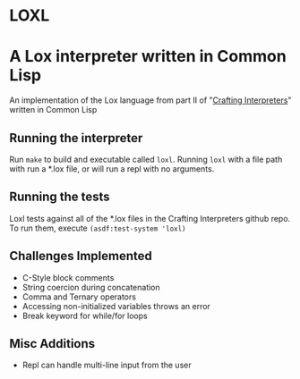 # LOXL

# A Lox interpreter written in Common Lisp
An implementation of the Lox language from part II of "[Crafting Interpreters](https://craftinginterpreters.com)" written in Common Lisp

## Running the interpreter
Run `make` to build and executable called `loxl`.  Running `loxl` with a file path with run a *.lox file, or will run a repl with no arguments.

## Running the tests
Loxl tests against all of the *.lox files in the Crafting Interpreters github repo.  To run them, execute `(asdf:test-system 'loxl)`

## Challenges Implemented
* C-Style block comments
* String coercion during concatenation
* Comma and Ternary operators
* Accessing non-initialized variables throws an error
* Break keyword for while/for loops

## Misc Additions
* Repl can handle multi-line input from the user

